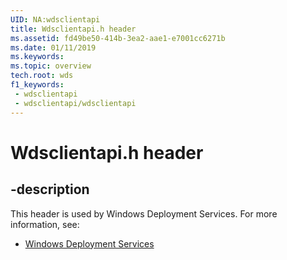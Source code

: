 ```yaml
---
UID: NA:wdsclientapi
title: Wdsclientapi.h header
ms.assetid: fd49be50-414b-3ea2-aae1-e7001cc6271b
ms.date: 01/11/2019
ms.keywords: 
ms.topic: overview
tech.root: wds
f1_keywords:
 - wdsclientapi
 - wdsclientapi/wdsclientapi
---
```


# Wdsclientapi.h header


## -description

This header is used by Windows Deployment Services. For more information, see:

- [Windows Deployment Services](../_wds/index.md)

